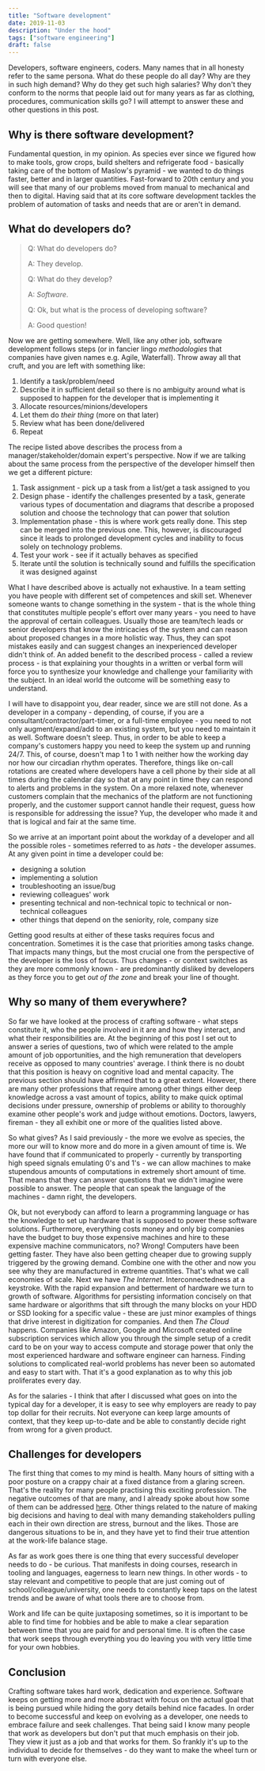 ```yaml
---
title: "Software development"
date: 2019-11-03
description: "Under the hood"
tags: ["software engineering"]
draft: false
---
```


Developers, software engineers, coders. Many names that in all honesty refer to the same persona. What do these people do all day? Why are they in such high demand? Why do they get such high salaries? Why don't they conform to the norms that people laid out for many years as far as clothing, procedures, communication skills go? I will attempt to answer these and other questions in this post.

## Why is there software development?
Fundamental question, in my opinion. As species ever since we figured how to make tools, grow crops, build shelters and refrigerate food - basically taking care of the bottom of Maslow's pyramid - we wanted to do things faster, better and in larger quantities. Fast-forward to 20th century and you will see that many of our problems moved from manual to mechanical and then to digital. Having said that at its core software development tackles the problem of automation of tasks and needs that are or aren't in demand.

## What do developers do?
> Q: What do developers do?
> 
> A: They develop.
> 
> Q: What do they develop? 
> 
> A: _Software_. 
> 
> Q: Ok, but what is the process of developing software? 
> 
> A: Good question! 

Now we are getting somewhere. Well, like any other job, software development follows steps (or in fancier lingo _methodologies_ that companies have given names e.g. Agile, Waterfall). Throw away all that cruft, and you are left with something like: 

1. Identify a task/problem/need
2. Describe it in sufficient detail so there is no ambiguity around what is supposed to happen for the developer that is implementing it
3. Allocate resources/minions/developers
4. Let them do _their thing_ (more on that later)
5. Review what has been done/delivered
6. Repeat

The recipe listed above describes the process from a manager/stakeholder/domain expert's perspective. Now if we are talking about the same process from the perspective of the developer himself then we get a different picture:

1. Task assignment - pick up a task from a list/get a task assigned to you
2. Design phase - identify the challenges presented by a task, generate various types of documentation and diagrams that describe a proposed solution and choose the technology that can power that solution
3. Implementation phase - this is where work gets really done. This step can be merged into the previous one. This, however, is discouraged since it leads to prolonged development cycles and inability to focus solely on technology problems.
4. Test your work - see if it actually behaves as specified
5. Iterate until the solution is technically sound and fulfills the specification it was designed against

What I have described above is actually not exhaustive. In a team setting you have people with different set of competences and skill set. Whenever someone wants to change something in the system - that is the whole thing that constitutes multiple people's effort over many years - you need to have the approval of certain colleagues. Usually those are team/tech leads or senior developers that know the intricacies of the system and can reason about proposed changes in a more holistic way. Thus, they can spot mistakes easily and can suggest changes an inexperienced developer didn't think of. An added benefit to the described process - called a review process - is that explaining your thoughts in a written or verbal form will force you to synthesize your knowledge and challenge your familiarity with the subject. In an ideal world the outcome will be something easy to understand.

I will have to disappoint you, dear reader, since we are still not done. As a developer in a company - depending, of course, if you are a consultant/contractor/part-timer, or a full-time employee - you need to not only augment/expand/add to an existing system, but you need to maintain it as well. Software doesn't sleep. Thus, in order to be able to keep a company's customers happy you need to keep the system up and running 24/7. This, of course, doesn't map 1 to 1 with neither how the working day nor how our circadian rhythm operates. Therefore, things like on-call rotations are created where developers have a cell phone by their side at all times during the calendar day so that at any point in time they can respond to alerts and problems in the system. On a more relaxed note, whenever customers complain that the mechanics of the platform are not functioning properly, and the customer support cannot handle their request, guess how is responsible for addressing the issue? Yup, the developer who made it and that is logical and fair at the same time.

So we arrive at an important point about the workday of a developer and all the possible roles - sometimes referred to as _hats_ - the developer assumes. At any given point in time a developer could be:

- designing a solution
- implementing a solution
- troubleshooting an issue/bug
- reviewing colleagues' work
- presenting technical and non-technical topic to technical or non-technical colleagues
- other things that depend on the seniority, role, company size

Getting good results at either of these tasks requires focus and concentration. Sometimes it is the case that priorities among tasks change. That impacts many things, but the most crucial one from the perspective of the developer is the loss of focus. Thus changes - or context switches as they are more commonly known - are predominantly disliked by developers as they force you to get _out of the zone_ and break your line of thought.

## Why so many of them everywhere?
So far we have looked at the process of crafting software - what steps constitute it, who the people involved in it are and how they interact, and what their responsibilities are. At the beginning of this post I set out to answer a series of questions, two of which were related to the ample amount of job opportunities, and the high remuneration that developers receive as opposed to many countries' average. I think there is no doubt that this position is heavy on cognitive load and mental capacity. The previous section should have affirmed that to a great extent. However, there are many other professions that require among other things either deep knowledge across a vast amount of topics, ability to make quick optimal decisions under pressure, ownership of problems or ability to thoroughly examine other people's work and judge without emotions. Doctors, lawyers, fireman - they all exhibit one or more of the qualities listed above. 

So what gives? As I said previously - the more we evolve as species, the more our will to know more and do more in a given amount of time is. We have found that if communicated to properly - currently by transporting high speed signals emulating 0's and 1's - we can allow machines to make stupendous amounts of computations in extremely short amount of time. That means that they can answer questions that we didn't imagine were possible to answer. The people that can speak the language of the machines - damn right, the developers. 

Ok, but not everybody can afford to learn a programming language or has the knowledge to set up hardware that is supposed to power these software solutions. Furthermore, everything costs money and only big companies have the budget to buy those expensive machines and hire to these expensive machine communicators, no? Wrong! Computers have been getting faster. They have also been getting cheaper due to growing supply triggered by the growing demand. Combine one with the other and now you see why they are manufactured in extreme quantities. That's what we call economies of scale. Next we have _The Internet_. Interconnectedness at a keystroke. With the rapid expansion and betterment of hardware we turn to growth of software. Algorithms for persisting information concisely on that same hardware or algorithms that sift through the many blocks on your HDD or SSD looking for a specific value - these are just minor examples of things that drive interest in digitization for companies. And then _The Cloud_ happens. Companies like Amazon, Google and Microsoft created online subscription services which allow you through the simple setup of a credit card to be on your way to access compute and storage power that only the most experienced hardware and software engineer can harness. Finding solutions to complicated real-world problems has never been so automated and easy to start with. That it's a good explanation as to why this job proliferates every day.

As for the salaries - I think that after I discussed what goes on into the typical day for a developer, it is easy to see why employers are ready to pay top dollar for their recruits. Not everyone can keep large amounts of context, that they keep up-to-date and be able to constantly decide right from wrong for a given product.

## Challenges for developers
The first thing that comes to my mind is health. Many hours of sitting with a poor posture on a crappy chair at a fixed distance from a glaring screen. That's the reality for many people practising this exciting profession. The negative outcomes of that are many, and I already spoke about how some of them can be addressed [here](http://zafirov.me/posts/desk_health/). Other things related to the nature of making big decisions and having to deal with many demanding stakeholders pulling each in their own direction are stress, burnout and the likes. Those are dangerous situations to be in, and they have yet to find their true attention at the work-life balance stage.

As far as work goes there is one thing that every successful developer needs to do - be curious. That manifests in doing courses, research in tooling and languages, eagerness to learn new things. In other words - to stay relevant and competitive to people that are just coming out of school/colleague/university, one needs to constantly keep taps on the latest trends and be aware of what tools there are to choose from.

Work and life can be quite juxtaposing sometimes, so it is important to be able to find time for hobbies and be able to make a clear separation between time that you are paid for and personal time. It is often the case that work seeps through everything you do leaving you with very little time for your own hobbies.

## Conclusion
Crafting software takes hard work, dedication and experience. Software keeps on getting more and more abstract with focus on the actual goal that is being pursued while hiding the gory details behind nice facades. In order to become successful and keep on evolving as a developer, one needs to embrace failure and seek challenges. That being said I know many people that work as developers but don't put that much emphasis on their job. They view it just as a job and that works for them. So frankly it's up to the individual to decide for themselves - do they want to make the wheel turn or turn with everyone else.
